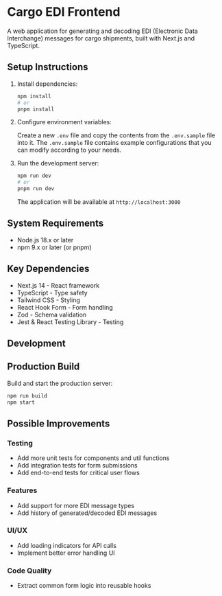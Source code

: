 # Cargo EDI Frontend

A web application for generating and decoding EDI (Electronic Data Interchange) messages for cargo shipments, built with Next.js and TypeScript.

## Setup Instructions

1. Install dependencies:
   ```bash
   npm install
   # or
   pnpm install
   ```

2. Configure environment variables:
   
   Create a new `.env` file and copy the contents from the `.env.sample` file into it.
   The `.env.sample` file contains example configurations that you can modify according to your needs.

3. Run the development server:
   ```bash
   npm run dev
   # or
   pnpm run dev
   ```
   The application will be available at `http://localhost:3000`

## System Requirements

- Node.js 18.x or later
- npm 9.x or later (or pnpm)


## Key Dependencies

- Next.js 14 - React framework
- TypeScript - Type safety
- Tailwind CSS - Styling
- React Hook Form - Form handling
- Zod - Schema validation
- Jest & React Testing Library - Testing


## Development

## Production Build

Build and start the production server:
```bash
npm run build
npm start
```

## Possible Improvements

### Testing
- Add more unit tests for components and util functions
- Add integration tests for form submissions
- Add end-to-end tests for critical user flows

### Features
- Add support for more EDI message types
- Add history of generated/decoded EDI messages

### UI/UX
- Add loading indicators for API calls
- Implement better error handling UI

### Code Quality
- Extract common form logic into reusable hooks
